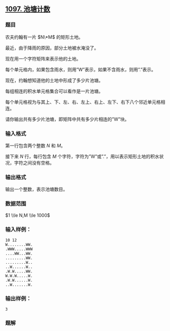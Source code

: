 ## [1097\. 池塘计数](https://www.acwing.com/problem/content/1099/)

### 题目

农夫约翰有一片 $N\*M$ 的矩形土地。

最近，由于降雨的原因，部分土地被水淹没了。

现在用一个字符矩阵来表示他的土地。

每个单元格内，如果包含雨水，则用”W”表示，如果不含雨水，则用”.”表示。

现在，约翰想知道他的土地中形成了多少片池塘。

每组相连的积水单元格集合可以看作是一片池塘。

每个单元格视为与其上、下、左、右、左上、右上、左下、右下八个邻近单元格相连。

请你输出共有多少片池塘，即矩阵中共有多少片相连的”W”块。

### 输入格式

第一行包含两个整数 $N$ 和 $M$。

接下来 $N$ 行，每行包含 $M$ 个字符，字符为”W”或”.”，用以表示矩形土地的积水状况，字符之间没有空格。

### 输出格式

输出一个整数，表示池塘数目。

### 数据范围

$1 \\le N,M \\le 1000$

### 输入样例：

```
10 12
W........WW.
.WWW.....WWW
....WW...WW.
.........WW.
.........W..
..W......W..
.W.W.....WW.
W.W.W.....W.
.W.W......W.
..W.......W.
```

### 输出样例：

```
3
```

### 题解

